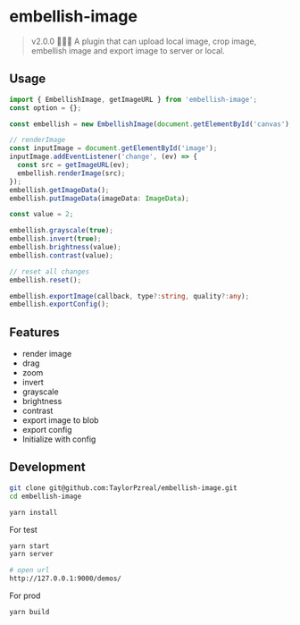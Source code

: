 # embellish-image

> v2.0.0 👏👏👏 A plugin that can upload local image, crop image, embellish image and export image to server or local.

## Usage

```ts
import { EmbellishImage, getImageURL } from 'embellish-image';
const option = {};

const embellish = new EmbellishImage(document.getElementById('canvas'), option);

// renderImage
const inputImage = document.getElementById('image');
inputImage.addEventListener('change', (ev) => {
  const src = getImageURL(ev);
  embellish.renderImage(src);
});
embellish.getImageData();
embellish.putImageData(imageData: ImageData);

const value = 2;

embellish.grayscale(true);
embellish.invert(true);
embellish.brightness(value);
embellish.contrast(value);

// reset all changes
embellish.reset();

embellish.exportImage(callback, type?:string, quality?:any);
embellish.exportConfig();
```

## Features

- render image
- drag
- zoom
- invert
- grayscale
- brightness
- contrast
- export image to blob
- export config
- Initialize with config

## Development

```bash
git clone git@github.com:TaylorPzreal/embellish-image.git
cd embellish-image

yarn install
```

For test

```bash
yarn start
yarn server

# open url
http://127.0.0.1:9000/demos/
```

For prod

```bash
yarn build
```
